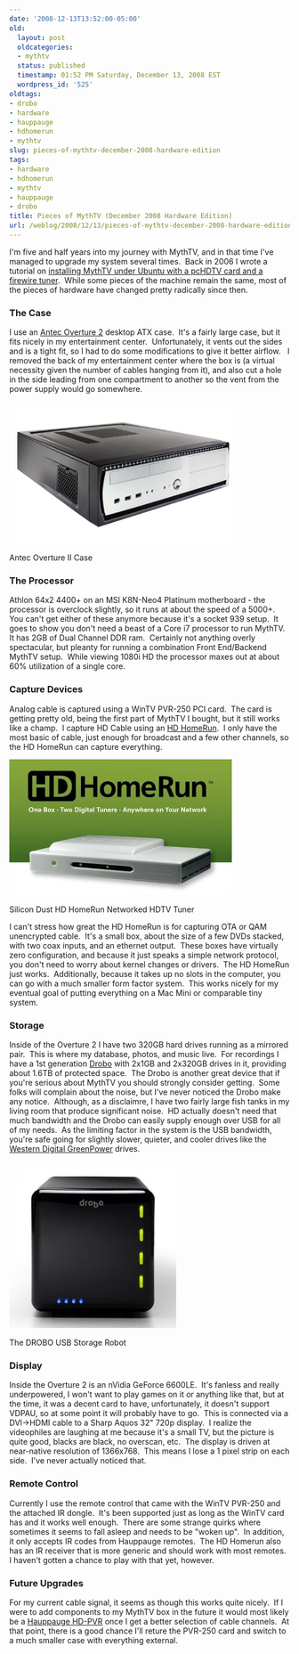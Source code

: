 ```yaml
---
date: '2008-12-13T13:52:00-05:00'
old:
  layout: post
  oldcategories:
  - mythtv
  status: published
  timestamp: 01:52 PM Saturday, December 13, 2008 EST
  wordpress_id: '525'
oldtags:
- drobo
- hardware
- hauppauge
- hdhomerun
- mythtv
slug: pieces-of-mythtv-december-2008-hardware-edition
tags:
- hardware
- hdhomerun
- mythtv
- hauppauge
- drobo
title: Pieces of MythTV (December 2008 Hardware Edition)
url: /weblog/2008/12/13/pieces-of-mythtv-december-2008-hardware-edition/
---
```


I'm five and half years into my journey with MythTV, and in that time I've managed to upgrade my system several times.  Back in 2006 I wrote a tutorial on [installing MythTV under Ubuntu with a pcHDTV card and a firewire tuner](http://patrick.wagstrom.net/tutorials/mythTV64/).  While some pieces of the machine remain the same, most of the pieces of hardware have changed pretty radically since then.

### The Case
I use an [Antec Overture 2](http://www.antec.com/usa/productDetails.php?lan=us&id=15730) desktop ATX case.  It's a fairly large case, but it fits nicely in my entertainment center.  Unfortunately, it vents out the sides and is a tight fit, so I had to do some modifications to give it better airflow.   I removed the back of my entertainment center where the box is (a virtual necessity given the number of cables hanging from it), and also cut a hole in the side leading from one compartment to another so the vent from the power supply would go somewhere.

<div class="image caption center">
    <img src="/weblog/media/2008/12/overtureii.jpg" alt="Antec Overture II Case">
    <p>Antec Overture II Case</p>
</div>

### The Processor
Athlon 64x2 4400+ on an MSI K8N-Neo4 Platinum motherboard - the processor is overclock slightly, so it runs at about the speed of a 5000+.  You can't get either of these anymore because it's a socket 939 setup.  It goes to show you don't need a beast of a Core i7 processor to run MythTV.  It has 2GB of Dual Channel DDR ram.  Certainly not anything overly spectacular, but pleanty for running a combination Front End/Backend MythTV setup.  While viewing 1080i HD the processor maxes out at about 60% utilization of a single core.


### Capture Devices
Analog cable is captured using a WinTV PVR-250 PCI card.  The card is getting pretty old, being the first part of MythTV I bought, but it still works like a champ.  I capture HD Cable using an [HD HomeRun](http://www.silicondust.com/products/hdhomerun).  I only have the most basic of cable, just enough for broadcast and a few other channels, so the HD HomeRun can capture everything.

<div class="image caption center">
    <img src="/weblog/media/2008/12/hdhomerun.jpg" alt="Silicon Dust HD HomeRun Networked HDTV Tuner">
    <p>Silicon Dust HD HomeRun Networked HDTV Tuner</p>
</div>

I can't stress how great the HD HomeRun is for capturing OTA or QAM unencrypted cable.  It's a small box, about the size of a few DVDs stacked, with two coax inputs, and an ethernet output.  These boxes have virtually zero configuration, and because it just speaks a simple network protocol, you don't need to worry about kernel changes or drivers.  The HD HomeRun just works.  Additionally, because it takes up no slots in the computer, you can go with a much smaller form factor system.  This works nicely for my eventual goal of putting everything on a Mac Mini or comparable tiny system.


### Storage
Inside of the Overture 2 I have two 320GB hard drives running as a mirrored pair.  This is where my database, photos, and music live.  For recordings I have a 1st generation [Drobo](http://www.drobo.com/) with 2x1GB and 2x320GB drives in it, providing about 1.6TB of protected space.  The Drobo is another great device that if you're serious about MythTV you should strongly consider getting.  Some folks will complain about the noise, but I've never noticed the Drobo make any notice.  Although, as a disclaimre, I have two fairly large fish tanks in my living room that produce significant noise.  HD actually doesn't need that much bandwidth and the Drobo can easily supply enough over USB for all of my needs.  As the limiting factor in the system is the USB bandwidth, you're safe going for slightly slower, quieter, and cooler drives like the [Western Digital GreenPower](http://www.wdc.com/en/products/products.asp?driveid=336) drives.

<div class="image caption center">
    <img src="/weblog/media/2008/12/drobo.jpg" alt="The DROBO USB Storage Robot">
    <p>The DROBO USB Storage Robot</p>
</div>

### Display
Inside the Overture 2 is an nVidia GeForce 6600LE.  It's fanless and really underpowered, I won't want to play games on it or anything like that, but at the time, it was a decent card to have, unfortunately, it doesn't support VDPAU, so at some point it will probably have to go.  This is connected via a DVI->HDMI cable to a Sharp Aquos 32" 720p display.  I realize the videophiles are laughing at me because it's a small TV, but the picture is quite good, blacks are black, no overscan, etc.  The display is driven at near-native resolution of 1366x768.  This means I lose a 1 pixel strip on each side.  I've never actually noticed that.


### Remote Control
Currently I use the remote control that came with the WinTV PVR-250 and the attached IR dongle.  It's been supported just as long as the WinTV card has and it works well enough.  There are some strange quirks where sometimes it seems to fall asleep and needs to be "woken up".  In addition, it only accepts IR codes from Hauppauge remotes.  The HD Homerun also has an IR receiver that is more generic and should work with most remotes.  I haven't gotten a chance to play with that yet, however.


### Future Upgrades
For my current cable signal, it seems as though this works quite nicely.  If I were to add components to my MythTV box in the future it would most likely be a [Hauppauge HD-PVR](http://www.hauppauge.com/site/products/data_hdpvr.html) once I get a better selection of cable channels.  At that point, there is a good chance I'll reture the PVR-250 card and switch to a much smaller case with everything external.